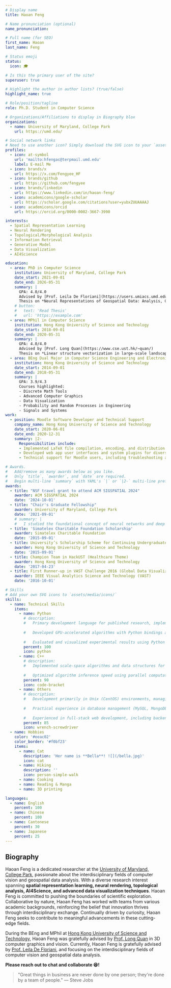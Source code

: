 ```yaml
---
# Display name
title: Haoan Feng

# Name pronunciation (optional)
name_pronunciation: 

# Full name (for SEO)
first_name: Haoan
last_name: Feng

# Status emoji
status:
  icon: 🎓

# Is this the primary user of the site?
superuser: true

# Highlight the author in author lists? (true/false)
highlight_name: true

# Role/position/tagline
role: Ph.D. Student in Computer Science

# Organizations/Affiliations to display in Biography blox
organizations:
  - name: University of Maryland, College Park
    url: https://umd.edu/

# Social network links
# Need to use another icon? Simply download the SVG icon to your `assets/media/icons/` folder.
profiles:
  - icon: at-symbol
    url: 'mailto:hfengac@terpmail.umd.edu'
    label: E-mail Me
  - icon: brands/x
    url: https://x.com/Fengyee_HF
  - icon: brands/github
    url: https://github.com/fengyee
  - icon: brands/linkedin
    url: https://www.linkedin.com/in/haoan-feng/
  - icon: academicons/google-scholar
    url: https://scholar.google.com/citations?user=yubxZUUAAAAJ
  - icon: academicons/orcid
    url: https://orcid.org/0000-0002-3667-3990

interests:
  - Spatial Representation Learning
  - Neural Rendering
  - Topological/Morphological Analysis
  - Information Retrieval
  - Generative Model
  - Data Visualization
  - AI4Science

education:
  - area: PhD in Computer Science
    institution: University of Maryland, College Park
    date_start: 2021-09-01
    date_end: 2026-05-31
    summary: |
      GPA: 4.0/4.0  
      Advised by [Prof. Leila De Floriani](https://users.umiacs.umd.edu/~deflo/)  
      Thesis on *Neural Representations of Geospatial Data: Analysis, Generation, and Beyond (provisional)*.
    # button:
    #   text: 'Read Thesis'
    #   url: 'https://example.com'
  - area: MPhil in Computer Science
    institution: Hong Kong University of Science and Technology
    date_start: 2018-09-01
    date_end: 2020-05-31
    summary: |
      GPA: 4.0/4.0  
      Advised by [Prof. Long Quan](https://www.cse.ust.hk/~quan/)  
      Thesis on *Linear structure vectorization in large-scale landscape point cloud*.
  - area: BEng Dual Major in Computer Science Engineering and Electronic and Computer Engineering
    institution: Hong Kong University of Science and Technology
    date_start: 2014-09-01
    date_end: 2018-05-31
    summary: |
      GPA: 3.9/4.3  
      Courses highlighted:
      - Discrete Math Tools
      - Advanced Computer Graphics
      - Data Visualization
      - Probability and Random Processes in Engineering
      - Signals and Systems
work:
  - position: Moodle Software Developer and Technical Support
    company_name: Hong Kong University of Science and Technology
    date_start: 2020-06-01
    date_end: 2020-12-31
    summary: |2-
      Responsibilities include:
      - Implemented LaTeX file compilation, encoding, and distribution features in the Moodle course management system as part of a copyright protection scheme.
      - Developed web app user interfaces and system plugins for diverse applications using PHP and MySQL.
      - Technical support for Moodle users, including troubleshooting and resolving software issues.

# Awards.
#   Add/remove as many awards below as you like.
#   Only `title`, `awarder`, and `date` are required.
#   Begin multi-line `summary` with YAML's `|` or `|2-` multi-line prefix and indent 2 spaces below.
awards:
  - title: "NSF travel grant to attend ACM SIGSPATIAL 2024"
    awarder: ACM SIGSPATIAL 2024
    date: '2024-10-01'
  - title: "Chair's Graduate Fellowship"
    awarder: University of Maryland, College Park
    date: '2021-09-01'
    # summary: |
    #   I studied the foundational concept of neural networks and deep learning. By the end, I was familiar with the significant technological trends driving the rise of deep learning; build, train, and apply fully connected deep neural networks; implement efficient (vectorized) neural networks; identify key parameters in a neural network’s architecture; and apply deep learning to your own applications.
  - title: 'Simatelex Charitable Foundation Scholarship'
    awarder: Simatelex Charitable Foundation
    date: '2015-09-01'
  - title: University’s Scholarship Scheme for Continuing Undergraduate Students
    awarder: Hong Kong University of Science and Technology
    date: '2015-09-01'
  - title: Champion Team in HackUST (Healthcare Theme)
    awarder: Hong Kong University of Science and Technology
    date: '2017-04-23'
  - title: First Runner-up in VAST Challenge 2016 (Global Data Visualization Competition)
    awarder: IEEE Visual Analytics Science and Technology (VAST)
    date: '2016-10-01'

# Skills
# Add your own SVG icons to `assets/media/icons/`
skills:
  - name: Technical Skills
    items:
      - name: Python
        # description:
        #   Primary development language for published research, implementing machine learning algorithms using the PyTorch framework.
          
        #   Developed GPU-accelerated algorithms with Python bindings and CUDA kernel programming.
          
        #   Evaluated and visualized experimental results using Python packages (e.g., OpenCV, Matplotlib), and collaborated with teammates on the W&B platform for project tracking and experimentation.
        percent: 100
        icon: python
      - name: C++
        # description:
        #   Implemented scale-space algorithms and data structures for analyzing triangulated irregular networks, following object-oriented programming principles.
          
        #   Optimized algorithm inference speed using parallel computation with the OpenMP library, improving efficiency by parallelizing tasks on leaf nodes in tree structures.
        percent: 90
        icon: code-bracket
      - name: Others
        # description:
        #   Development primarily in Unix (CentOS) environments, managing computational tasks with SLURM. 
          
        #   Practical experience in database management (MySQL, MongoDB) and professional engineering software (QGIS, MATLAB, MeshLab). 
          
        #   Experienced in full-stack web development, including backend (NodeJS, PHP) and frontend (ReactJS).
        percent: 85
        icon: wrench-screwdriver
  - name: Hobbies
    color: '#eeac02'
    color_border: '#f0bf23'
    items:
      - name: Cat
        description: 'Her name is **Bella**! ![](/bella.jpg)'
        icon: cat
      - name: Hiking
        description: ''
        icon: person-simple-walk
      - name: Cooking
      - name: Reading & Manga
      - name: 3D printing

languages:
  - name: English
    percent: 100
  - name: Chinese
    percent: 100
  - name: Cantonese
    percent: 30
  - name: Japanese
    percent: 25
---
```


## Biography

Haoan Feng is a dedicated researcher at the [University of Maryland, College Park](https://umd.edu), passionate about the interdisciplinary fields of computer vision and geospatial data analysis. With a diverse research interest spanning **spatial representation learning, neural rendering, topological analysis, AI4Science, and advanced data visualization techniques**. Haoan Feng is committed to pushing the boundaries of scientific exploration. Collaborative by nature, Haoan Feng has worked with teams from various academic backgrounds, reinforcing the belief that innovation thrives through interdisciplinary exchange. Continually driven by curiosity, Haoan Feng seeks to contribute to meaningful advancements in these cutting-edge fields.

During the BEng and MPhil at [Hong Kong University of Science and Technology](https://hkust.edu.hk/), Haoan Feng was gratefully advised by [Prof. Long Quan](https://www.cse.ust.hk/~quan/) in 3D computer graphics and vision. Currently, Haoan Feng is gratefully advised by [Prof. Leila De Floriani](https://users.umiacs.umd.edu/~deflo/), and focusing on the interdisciplinary fields of computer vision and geospatial data analysis.

**Please reach out to chat and collaborate 😆!**

> "Great things in business are never done by one person; they're done by a team of people."    — Steve Jobs
